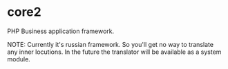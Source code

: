 core2
=====
PHP Business application framework.

NOTE: Currently it's russian framework. So you'll get no way to translate any inner locutions. In the future the translator will be available as a system module.

